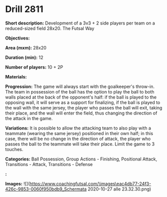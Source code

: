 # Drill 2811

**Short description:**
Development of a 3v3 + 2 side players per team on a reduced-sized field 28x20. The Futsal Way

**Objectives:**


**Area (mxm):**
28x20

**Duration (min):**
12

**Number of players:**
10 + 2P

**Materials:**


**Progression:**
The game will always start with the goalkeeper's throw-in. The team in possession of the ball has the option to play the ball to both walls placed at the back of the opponent's half: if the ball is played to the opposing wall, it will serve as a support for finalizing, if the ball is played to the wall with the same jersey, the player who passes the ball will exit, taking their place, and the wall will enter the field, thus changing the direction of the attack in the game.

**Variations:**
It is possible to allow the attacking team to also play with a teammate (wearing the same jersey) positioned in their own half; in this case, there will be no change in the direction of attack, the player who passes the ball to the teammate will take their place. Limit the game to 3 touches.

**Categories:**
Ball Possession, Group Actions - Finishing, Positional Attack, Transitions - Attack, Transitions - Defense

**:**


**Images:**
![](https://www.coachingfutsal.com/\images\eac4db77-24f3-426c-9853-0060f950bdb9_Schermata 2020-10-27 alle 23.32.30.png)

